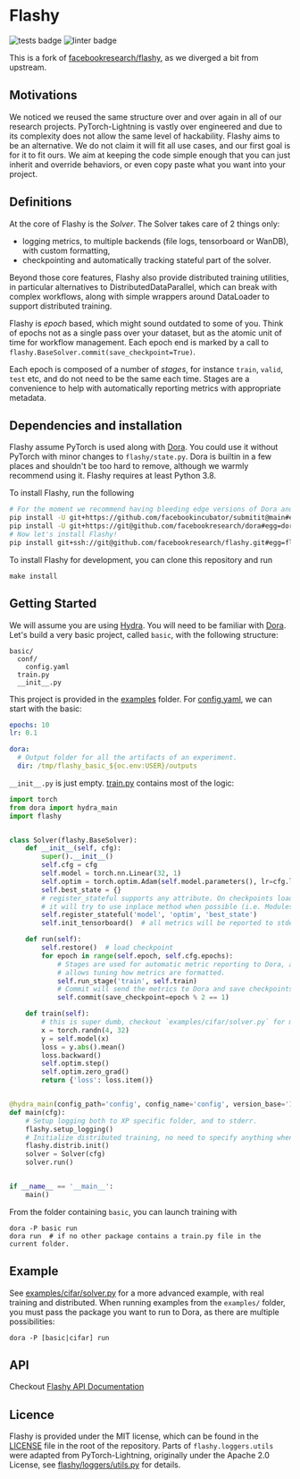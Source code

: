 # Flashy

![tests badge](https://github.com/kyutai-labs/flashy/workflows/tests/badge.svg)
![linter badge](https://github.com/kyutai-labs/flashy/workflows/linter/badge.svg)

This is a fork of [facebookresearch/flashy](https://github.com/facebookresearch/flashy), as we diverged a bit from upstream.

## Motivations

We noticed we reused the same structure over and over again in all of our research projects.
PyTorch-Lightning is vastly over engineered and due to its complexity does not allow
the same level of hackability. Flashy aims to be an alternative. We do not claim it will
fit all use cases, and our first goal is for it to fit ours. We aim at keeping the code
simple enough that you can just inherit and override behaviors, or even copy paste what you want
into your project.

## Definitions

At the core of Flashy is the *Solver*. The Solver takes care of 2 things only:
- logging metrics, to multiple backends (file logs, tensorboard or WanDB), with custom formatting,
- checkpointing and automatically tracking stateful part of the solver.

Beyond those core features, Flashy also provide distributed training utilities,
in particular alternatives to DistributedDataParallel, which can break with complex workflows,
along with simple wrappers around DataLoader to support distributed training.

Flashy is *epoch* based, which might sound outdated to some of you. Think of epochs not
as a single pass over your dataset, but as the atomic unit of time for workflow management.
Each epoch end is marked by a call to `flashy.BaseSolver.commit(save_checkpoint=True)`.

Each epoch is composed of a number of *stages*, for instance `train`, `valid`, `test` etc, and do not need
to be the same each time. Stages are a convenience to help with automatically reporting
metrics with appropriate metadata.


## Dependencies and installation

Flashy assume PyTorch is used along with [Dora][dora]. You could use it without PyTorch
with minor changes to `flashy/state.py`. Dora is builtin in a few places and shouldn't be too hard
to remove, although we warmly recommend using it. Flashy requires at least Python 3.8.

To install Flashy, run the following

```bash
# For the moment we recommend having bleeding edge versions of Dora and Submitit
pip install -U git+https://github.com/facebookincubator/submitit@main#egg=submitit
pip install -U git+https://git@github.com/facebookresearch/dora#egg=dora-search
# Now let's install Flashy!
pip install git+ssh://git@github.com/facebookresearch/flashy.git#egg=flashy
```

To install Flashy for development, you can clone this repository and run
```
make install
```

## Getting Started

We will assume you are using [Hydra][hydra]. You will need to be familiar with [Dora][dora].
Let's build a very basic project, called `basic`,
with the following structure:

```
basic/
  conf/
    config.yaml
  train.py
  __init__.py
```

This project is provided in the [examples](examples/) folder.
For [config.yaml](examples/basic/config.yaml), we can start with the basic:

```yaml
epochs: 10
lr: 0.1

dora:
  # Output folder for all the artifacts of an experiment.
  dir: /tmp/flashy_basic_${oc.env:USER}/outputs
```

`__init__.py` is just empty. [train.py](examples/basic/train.py) contains most of the logic:

```python
import torch
from dora import hydra_main
import flashy


class Solver(flashy.BaseSolver):
    def __init__(self, cfg):
        super().__init__()
        self.cfg = cfg
        self.model = torch.nn.Linear(32, 1)
        self.optim = torch.optim.Adam(self.model.parameters(), lr=cfg.lr)
        self.best_state = {}
        # register_stateful supports any attribute. On checkpoints loading,
        # it will try to use inplace method when possible (i.e. Modules, lists, dicts).
        self.register_stateful('model', 'optim', 'best_state')
        self.init_tensorboard()  # all metrics will be reported to stderr and tensorboard.

    def run(self):
        self.restore()  # load checkpoint
        for epoch in range(self.epoch, self.cfg.epochs):
            # Stages are used for automatic metric reporting to Dora, and it also
            # allows tuning how metrics are formatted.
            self.run_stage('train', self.train)
            # Commit will send the metrics to Dora and save checkpoints by default.
            self.commit(save_checkpoint=epoch % 2 == 1)

    def train(self):
        # this is super dumb, checkout `examples/cifar/solver.py` for more advance usage!
        x = torch.randn(4, 32)
        y = self.model(x)
        loss = y.abs().mean()
        loss.backward()
        self.optim.step()
        self.optim.zero_grad()
        return {'loss': loss.item()}


@hydra_main(config_path='config', config_name='config', version_base='1.1')
def main(cfg):
    # Setup logging both to XP specific folder, and to stderr.
    flashy.setup_logging()
    # Initialize distributed training, no need to specify anything when using Dora.
    flashy.distrib.init()
    solver = Solver(cfg)
    solver.run()


if __name__ == '__main__':
    main()
```

From the folder containing `basic`, you can launch training with
```
dora -P basic run
dora run  # if no other package contains a train.py file in the current folder.
```


## Example

See [examples/cifar/solver.py](examples/cifar/solver.py) for a more advanced example,
with real training and distributed. When running examples from the `examples/` folder,
you must pass the package you want to run to Dora, as there are multiple possibilities:
```
dora -P [basic|cifar] run
```


## API

Checkout [Flashy API Documentation][api]

[api]: https://facebookresearch.github.io/flashy/flashy/index.html
[dora]: https://github.com/facebookresearch/dora
[hydra]: https://github.com/facebookresearch/hydra


## Licence

Flashy is provided under the MIT license, which can be found in the [LICENSE](./LICENSE) file
in the root of the repository. Parts of `flashy.loggers.utils` were adapted from
PyTorch-Lightning, originally under the Apache 2.0 License, see [flashy/loggers/utils.py](flashy/loggers/utils.py)
for details.
